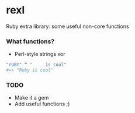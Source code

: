 rexl
====

Ruby extra library: some useful non-core functions

### What functions?

* Perl-style strings xor

```ruby
"rUBY" ^ "     is cool" 
#=> "Ruby is cool"
```

### TODO

* Make it a gem
* Add useful functions ;)

